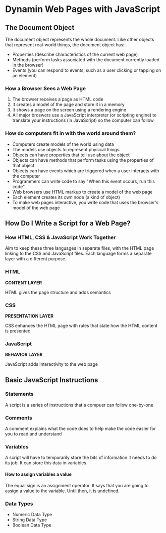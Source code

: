 # Dynamin Web Pages with JavaScript

## The Document Object

The document object represents the whole document. Like other objects that represent real-world things, the document object has:

* Properties (describe characteristics of the current web page)
* Methods (perform tasks associated with the document currently loaded in the browser)
* Events (you can respond to events, such as a user clicking or tapping on an element)

### How a Browser Sees a Web Page

1. The browser receives a page as HTML code
2. It creates a model of the page and store it in a memory
3. It shows a page on the screen using a rendering engine
4. All major broswers use a JavaScript interpreter (or scripting engine) to translate your instructions (in JavaScript) so the computer can follow

### How do computers fit in with the world around them?

* Computers create models of the world using data
* The models use objects to represent physical things
* Objects can have properties that tell use about the object
* Objects can have methods that perform tasks using the properties of that object
* Objects can have events which are triggered when a user interacts with the computer
* Programmers can write code to say "When this event occurs, run this code"
* Web browsers use HTML markup to create a model of the web page
* Each element creates its own node (a kind of object)
* To make web pages interactive, you write code that uses the browser's model of the web page

## How Do I Write a Script for a Web Page?

### How HTML, CSS & JavaScript Work Together

Aim to keep these three languages in separate files, with the HTML page linking to the CSS and JavaScript files. Each language forms a separate layer with a different purpose.

### HTML

**CONTENT LAYER**

HTML gives the page structure and adds semantics

### CSS

**PRESENTATION LAYER**

CSS enhances the HTML page with rules that state how the HTML content is presented

### JavaScript

**BEHAVIOR LAYER**

JavaScript adds interactivity to the web page

## Basic JavaScript Instructions

### Statements

A script is a series of instructions that a compuer can follow one-by-one


### Comments

A comment explains what the code does to help make the code easier for you to read and understand

### Variables

A script will have to temporarily store the bits of information it needs to do its job. It can store this data in variables.

#### How to assign variables a value

The equal sign is an assignment operator. It says that you are going to assign a value to the variable. Until then, it is undefined. 

### Data Types

* Numeric Data Type
* String Data Type
* Boolean Data Type

